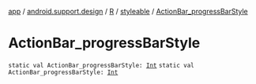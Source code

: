 [app](../../../index.md) / [android.support.design](../../index.md) / [R](../index.md) / [styleable](index.md) / [ActionBar_progressBarStyle](.)

# ActionBar_progressBarStyle

`static val ActionBar_progressBarStyle: `[`Int`](https://kotlinlang.org/api/latest/jvm/stdlib/kotlin/-int/index.html)
`static val ActionBar_progressBarStyle: `[`Int`](https://kotlinlang.org/api/latest/jvm/stdlib/kotlin/-int/index.html)
